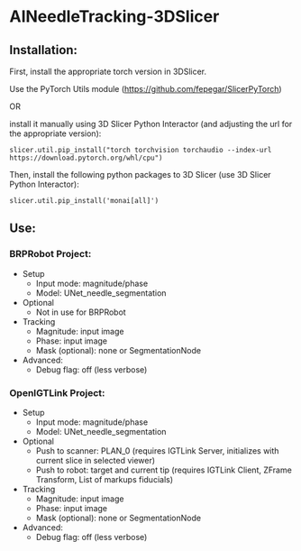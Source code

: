 # AINeedleTracking-3DSlicer

## Installation:
First, install the appropriate torch version in 3DSlicer.

Use the PyTorch Utils module (https://github.com/fepegar/SlicerPyTorch)

OR

install it manually using 3D Slicer Python Interactor (and adjusting the url for the appropriate version):
```
slicer.util.pip_install("torch torchvision torchaudio --index-url https://download.pytorch.org/whl/cpu")
```

Then, install the following python packages to 3D Slicer (use 3D Slicer Python Interactor):
```
slicer.util.pip_install('monai[all]')
```

## Use:
### BRPRobot Project:
- Setup
  * Input mode: magnitude/phase
  * Model: UNet_needle_segmentation
- Optional
  * Not in use for BRPRobot
- Tracking
  * Magnitude: input image
  * Phase: input image
  * Mask (optional): none or SegmentationNode
- Advanced:
  * Debug flag: off (less verbose)
  
### OpenIGTLink Project:
- Setup
  * Input mode: magnitude/phase
  * Model: UNet_needle_segmentation
- Optional
  * Push to scanner: PLAN_0 (requires IGTLink Server, initializes with current slice in selected viewer)
  * Push to robot: target and current tip (requires IGTLink Client, ZFrame Transform, List of markups fiducials)
- Tracking
  * Magnitude: input image
  * Phase: input image
  * Mask (optional): none or SegmentationNode
- Advanced:
  * Debug flag: off (less verbose)
